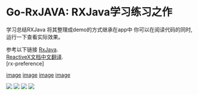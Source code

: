 # Go-RxJAVA: RXJava学习练习之作
学习总结RXJava 将其整理成demo的方式继承在app中
你可以在阅读代码的同时,运行一下查看实际效果。

参考以下链接
[RxJava](http://github.com/ReactiveX/RxJava).</br>
[ReactiveX文档中文翻译](https://www.gitbook.com/book/mcxiaoke/rxdocs/details).</br>
[rx-preference]

[image](http://aiushtha-image.stor.sinaapp.com/Screenshot_2017-03-02-16-23-59.png)
[image](http://aiushtha-image.stor.sinaapp.com/Screenshot_2017-03-02-16-25-24.png)
[image](http://aiushtha-image.stor.sinaapp.com/Screenshot_2017-03-02-16-25-38.png)
[image](http://aiushtha-image.stor.sinaapp.com/Screenshot_2017-03-02-16-34-01.png)

<img src='http://aiushtha-image.stor.sinaapp.com/Screenshot_2017-03-02-16-23-59.png'/>
<img src='http://aiushtha-image.stor.sinaapp.com/Screenshot_2017-03-02-16-25-24.png'/>
<img src='http://aiushtha-image.stor.sinaapp.com/Screenshot_2017-03-02-16-25-38.png'/>
<img src='http://aiushtha-image.stor.sinaapp.com/Screenshot_2017-03-02-16-34-01.png'/>

 [list]: http://groups.google.com/d/forum/rxjava
 [so]: http://stackoverflow.com/questions/tagged/rx-android
 [twitter]: http://twitter.com/RxJava
 [issues]: https://github.com/ReactiveX/RxAndroid/issues
 [start]: https://github.com/ReactiveX/RxJava/wiki/Getting-Started
 [url1]:https://www.gitbook.com/book/mcxiaoke/rxdocs/details
